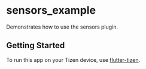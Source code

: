# sensors_example

Demonstrates how to use the sensors plugin.

## Getting Started

To run this app on your Tizen device, use [flutter-tizen](https://github.com/flutter-tizen/flutter-tizen).
